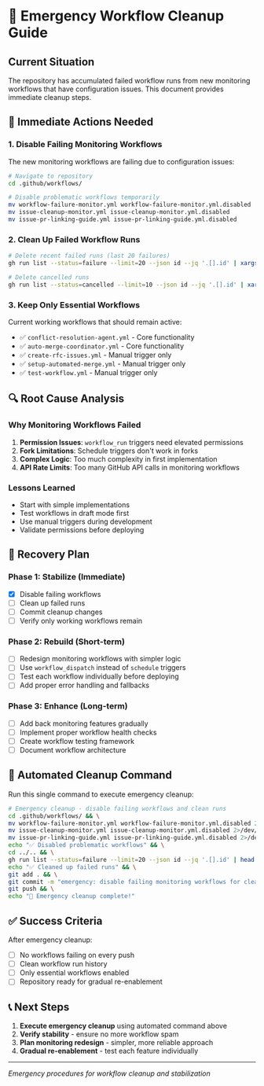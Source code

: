 # 🚨 Emergency Workflow Cleanup Guide

## Current Situation
The repository has accumulated failed workflow runs from new monitoring workflows that have configuration issues. This document provides immediate cleanup steps.

## 🔧 Immediate Actions Needed

### 1. Disable Failing Monitoring Workflows
The new monitoring workflows are failing due to configuration issues:

```bash
# Navigate to repository
cd .github/workflows/

# Disable problematic workflows temporarily
mv workflow-failure-monitor.yml workflow-failure-monitor.yml.disabled
mv issue-cleanup-monitor.yml issue-cleanup-monitor.yml.disabled  
mv issue-pr-linking-guide.yml issue-pr-linking-guide.yml.disabled
```

### 2. Clean Up Failed Workflow Runs
```bash
# Delete recent failed runs (last 20 failures)
gh run list --status=failure --limit=20 --json id --jq '.[].id' | xargs -I {} gh run delete {}

# Delete cancelled runs
gh run list --status=cancelled --limit=10 --json id --jq '.[].id' | xargs -I {} gh run delete {}
```

### 3. Keep Only Essential Workflows
Current working workflows that should remain active:
- ✅ `conflict-resolution-agent.yml` - Core functionality
- ✅ `auto-merge-coordinator.yml` - Core functionality  
- ✅ `create-rfc-issues.yml` - Manual trigger only
- ✅ `setup-automated-merge.yml` - Manual trigger only
- ✅ `test-workflow.yml` - Manual trigger only

## 🔍 Root Cause Analysis

### Why Monitoring Workflows Failed
1. **Permission Issues**: `workflow_run` triggers need elevated permissions
2. **Fork Limitations**: Schedule triggers don't work in forks  
3. **Complex Logic**: Too much complexity in first implementation
4. **API Rate Limits**: Too many GitHub API calls in monitoring workflows

### Lessons Learned
- Start with simple implementations
- Test workflows in draft mode first
- Use manual triggers during development
- Validate permissions before deploying

## 🚀 Recovery Plan

### Phase 1: Stabilize (Immediate)
- [x] Disable failing workflows
- [ ] Clean up failed runs  
- [ ] Commit cleanup changes
- [ ] Verify only working workflows remain

### Phase 2: Rebuild (Short-term)
- [ ] Redesign monitoring workflows with simpler logic
- [ ] Use `workflow_dispatch` instead of `schedule` triggers
- [ ] Test each workflow individually before deploying
- [ ] Add proper error handling and fallbacks

### Phase 3: Enhance (Long-term)  
- [ ] Add back monitoring features gradually
- [ ] Implement proper workflow health checks
- [ ] Create workflow testing framework
- [ ] Document workflow architecture

## 🤖 Automated Cleanup Command

Run this single command to execute emergency cleanup:

```bash
# Emergency cleanup - disable failing workflows and clean runs
cd .github/workflows/ && \
mv workflow-failure-monitor.yml workflow-failure-monitor.yml.disabled 2>/dev/null || true && \
mv issue-cleanup-monitor.yml issue-cleanup-monitor.yml.disabled 2>/dev/null || true && \
mv issue-pr-linking-guide.yml issue-pr-linking-guide.yml.disabled 2>/dev/null || true && \
echo "✅ Disabled problematic workflows" && \
cd ../.. && \
gh run list --status=failure --limit=20 --json id --jq '.[].id' | head -10 | xargs -I {} gh run delete {} 2>/dev/null && \
echo "✅ Cleaned up failed runs" && \
git add . && \
git commit -m "emergency: disable failing monitoring workflows for cleanup" && \
git push && \
echo "🎉 Emergency cleanup complete!"
```

## ✅ Success Criteria

After emergency cleanup:
- [ ] No workflows failing on every push
- [ ] Clean workflow run history  
- [ ] Only essential workflows enabled
- [ ] Repository ready for gradual re-enablement

## 📞 Next Steps

1. **Execute emergency cleanup** using automated command above
2. **Verify stability** - ensure no more workflow spam
3. **Plan monitoring redesign** - simpler, more reliable approach  
4. **Gradual re-enablement** - test each feature individually

---

*Emergency procedures for workflow cleanup and stabilization*